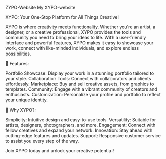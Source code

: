 ZYPO-Website
My XYPO-website

 XYPO: Your One-Stop Platform for All Things Creative!

XYPO is where creativity meets functionality. Whether you're an artist, a designer, or a creative professional, XYPO provides the tools and community you need to bring your ideas to life. With a user-friendly interface and powerful features, XYPO makes it easy to showcase your work, connect with like-minded individuals, and explore endless possibilities.

🎨 Features:

Portfolio Showcase: Display your work in a stunning portfolio tailored to your style.
Collaboration Tools: Connect with collaborators and clients effortlessly.
Marketplace: Buy and sell creative assets, from graphics to templates.
Community: Engage with a vibrant community of creators and enthusiasts.
Customization: Personalize your profile and portfolio to reflect your unique identity.

🌟 Why XYPO?:

Simplicity: Intuitive design and easy-to-use tools.
Versatility: Suitable for artists, designers, photographers, and more.
Engagement: Connect with fellow creatives and expand your network.
Innovation: Stay ahead with cutting-edge features and updates.
Support: Responsive customer service to assist you every step of the way.

Join XYPO today and unlock your creative potential!
